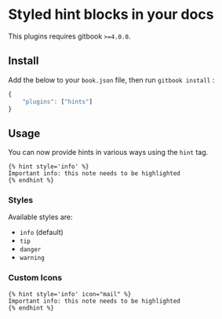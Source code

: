 # Styled hint blocks in your docs

This plugins requires gitbook `>=4.0.0`.

## Install

Add the below to your `book.json` file, then run `gitbook install` :

```javascript
{
    "plugins": ["hints"]
}
```

## Usage

You can now provide hints in various ways using the `hint` tag.

```text
{% hint style='info' %}
Important info: this note needs to be highlighted
{% endhint %}
```

### Styles

Available styles are:

* `info` \(default\)
* `tip`
* `danger`
* `warning`

### Custom Icons

```text
{% hint style='info' icon="mail" %}
Important info: this note needs to be highlighted
{% endhint %}
```

